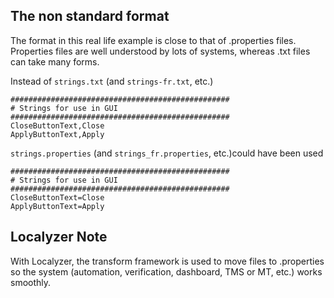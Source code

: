 ## The non standard format
The format in this real life example is close to that of .properties files. Properties files are well understood by lots of systems, whereas .txt files can take many forms. 

Instead of <code>strings.txt</code> (and <code>strings-fr.txt</code>, etc.)

    #################################################
    # Strings for use in GUI
    #################################################
    CloseButtonText,Close
    ApplyButtonText,Apply

<code>strings.properties</code> (and <code>strings_fr.properties</code>, etc.)could have been used

    #################################################
    # Strings for use in GUI
    #################################################
    CloseButtonText=Close
    ApplyButtonText=Apply

## Localyzer Note
With Localyzer, the transform framework is used to move files to .properties so the system (automation, verification, dashboard, TMS or MT, etc.) works smoothly.
